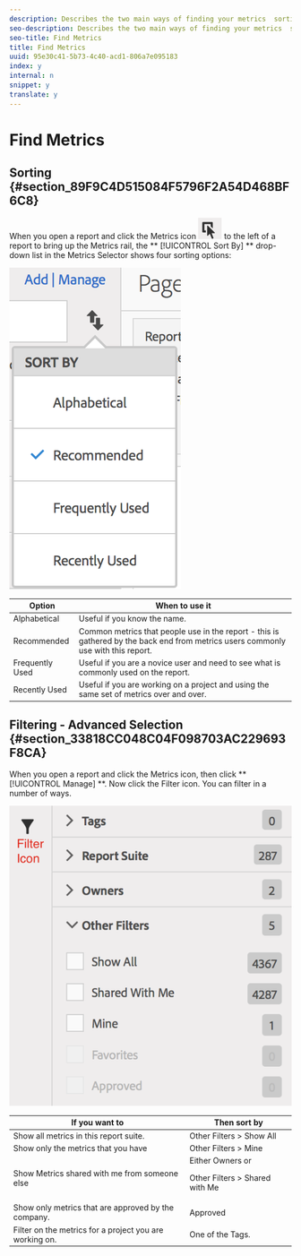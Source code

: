 ```yaml
---
description: Describes the two main ways of finding your metrics  sorting and filtering.
seo-description: Describes the two main ways of finding your metrics  sorting and filtering.
seo-title: Find Metrics
title: Find Metrics
uuid: 95e30c41-5b73-4c40-acd1-806a7e095183
index: y
internal: n
snippet: y
translate: y
---
```


# Find Metrics


## Sorting {#section_89F9C4D515084F5796F2A54D468BF6C8}

When you open a report and click the Metrics icon  ![](../../assets/metrics_icon.png) to the left of a report to bring up the Metrics rail, the ** [!UICONTROL  Sort By] ** drop-down list in the Metrics Selector shows four sorting options: 

![](../../assets/cm_sort.png) 

|  Option  | When to use it  |
|---|---|
|  Alphabetical  | Useful if you know the name.  |
|  Recommended  | Common metrics that people use in the report - this is gathered by the back end from metrics users commonly use with this report.  |
|  Frequently Used  | Useful if you are a novice user and need to see what is commonly used on the report.  |
|  Recently Used  | Useful if you are working on a project and using the same set of metrics over and over.  |


## Filtering - Advanced Selection {#section_33818CC048C04F098703AC229693F8CA}

When you open a report and click the Metrics icon, then click ** [!UICONTROL  Manage] **. Now click the Filter icon. You can filter in a number of ways. 

![](../../assets/cm_advanced_sel.png) 

<table id="table_269081BC9DF54FFDA4E949FFC7488F42"> 
 <thead> 
  <tr> 
   <th colname="col1" class="entry"> If you want to </th> 
   <th colname="col2" class="entry"> Then sort by </th> 
  </tr>
 </thead>
 <tbody> 
  <tr> 
   <td colname="col1"> Show all metrics in this report suite. </td> 
   <td colname="col2">
    <ignoretag>
     <span class="uicontrol"> Other Filters</span> &gt; 
     <span class="uicontrol"> Show All</span>
    </ignoretag> </td> 
  </tr> 
  <tr> 
   <td colname="col1"> Show only the metrics that you have </td> 
   <td colname="col2"><span class="uicontrol"> Other Filters</span> &gt; <span class="uicontrol"> Mine</span> </td> 
  </tr> 
  <tr> 
   <td colname="col1"> Show Metrics shared with me from someone else </td> 
   <td colname="col2">Either <span class="uicontrol"> Owners</span> or <p><span class="uicontrol"> Other Filters</span> &gt; <span class="uicontrol"> Shared with Me</span> </p> </td> 
  </tr> 
  <tr> 
   <td colname="col1"> Show only metrics that are approved by the company. </td> 
   <td colname="col2"><span class="uicontrol"> Approved</span> </td> 
  </tr> 
  <tr> 
   <td colname="col1"> Filter on the metrics for a project you are working on. </td> 
   <td colname="col2">One of the <span class="uicontrol"> Tags</span>. </td> 
  </tr> 
 </tbody> 
</table>

